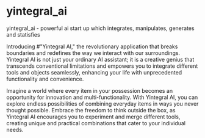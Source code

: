 # yintegral_ai
yintegral_ai - powerful ai start up which integrates, manipulates, generates and statisfies

Introducing #"Yintegral AI," the revolutionary application that breaks boundaries and redefines the way we interact with our surroundings. Yintegral AI is not just your ordinary AI assistant; it is a creative genius that transcends conventional limitations and empowers you to integrate different tools and objects seamlessly, enhancing your life with unprecedented functionality and convenience.

Imagine a world where every item in your possession becomes an opportunity for innovation and multi-functionality. With Yintegral AI, you can explore endless possibilities of combining everyday items in ways you never thought possible. Embrace the freedom to think outside the box, as Yintegral AI encourages you to experiment and merge different tools, creating unique and practical combinations that cater to your individual needs.
